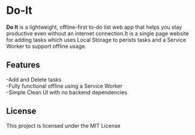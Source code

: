 # Do-It

**Do It** is a lightweight, offline-first to-do list web app that helps you stay productive even without an internet connection.It is a single page website for adding tasks which uses Local Storage to perists tasks and a Service Worker to support offline usage.

## Features

-Add and Delete tasks<br>
-Fully functional offline using a Service Worker<br>
-Simple Clean UI with no backend dependencies

## License

This project is licensed under the MIT License
